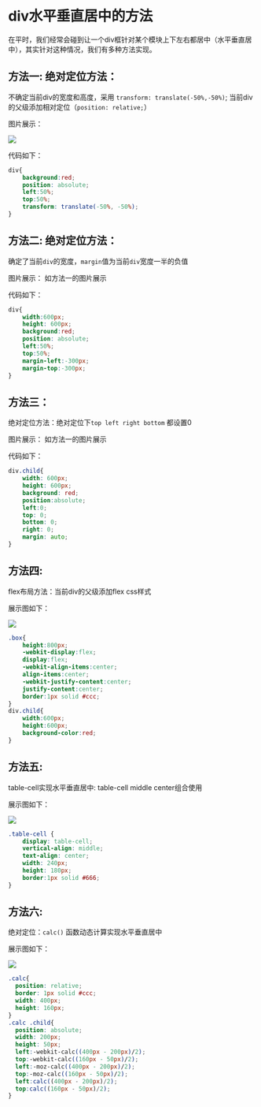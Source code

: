 # div水平垂直居中的方法
在平时，我们经常会碰到让一个div框针对某个模块上下左右都居中（水平垂直居中），其实针对这种情况，我们有多种方法实现。

## 方法一: 绝对定位方法：
不确定当前div的宽度和高度，采用 `transform: translate(-50%,-50%)`; 当前div的父级添加相对定位（`position: relative;`）

图片展示：

![](../images/1337908-20180510132530310-507426098.png)

代码如下：
```css
div{
    background:red;
    position: absolute;
    left:50%;
    top:50%;
    transform: translate(-50%, -50%);
}
```
## 方法二: 绝对定位方法：
确定了当前`div`的宽度，`margin`值为当前`div`宽度一半的负值

图片展示： 如方法一的图片展示

代码如下：
```css
div{
    width:600px;
    height: 600px;
    background:red;
    position: absolute;
    left:50%;
    top:50%;
    margin-left:-300px;
    margin-top:-300px;
}
```
## 方法三：
绝对定位方法：绝对定位下`top left right bottom` 都设置0

图片展示： 如方法一的图片展示

代码如下：
```css
div.child{
    width: 600px;
    height: 600px;
    background: red;
    position:absolute;
    left:0;
    top: 0;
    bottom: 0;
    right: 0;
    margin: auto;
}
```
## 方法四:
flex布局方法：当前div的父级添加flex css样式

展示图如下：


![](../images/1337908-20180510131947523-2121210494.png)
```css
.box{
    height:800px;
    -webkit-display:flex;
    display:flex;
    -webkit-align-items:center;
    align-items:center;
    -webkit-justify-content:center;
    justify-content:center;
    border:1px solid #ccc;
}
div.child{
    width:600px;
    height:600px;
    background-color:red;
}
```

## 方法五:

table-cell实现水平垂直居中: table-cell middle center组合使用

展示图如下：

![](../images/1337908-20180510131450441-915853082.png)
```css
.table-cell {
    display: table-cell;
    vertical-align: middle;
    text-align: center;
    width: 240px;
    height: 180px;
    border:1px solid #666;
}
```

## 方法六:

绝对定位：`calc()` 函数动态计算实现水平垂直居中

展示图如下：

![](../images/1337908-20180510131414396-1900857513.png)

```css
.calc{
  position: relative;
  border: 1px solid #ccc;
  width: 400px;
  height: 160px;
}
.calc .child{
  position: absolute;
  width: 200px;
  height: 50px;
  left:-webkit-calc((400px - 200px)/2);
  top:-webkit-calc((160px - 50px)/2);
  left:-moz-calc((400px - 200px)/2);
  top:-moz-calc((160px - 50px)/2);
  left:calc((400px - 200px)/2);
  top:calc((160px - 50px)/2);
}　
```